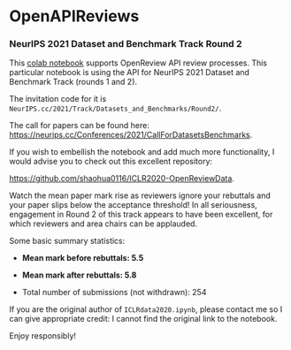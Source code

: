 # OpenAPIReviews
### NeurIPS 2021 Dataset and Benchmark Track Round 2

This [colab notebook](https://github.com/ikiskin/OpenAPIReviews/blob/master/NeurIPSOpenReviewDatasetAndBenchmarksRound2.ipynb) supports OpenReview API review processes. This particular notebook is using the API for NeurIPS 2021 Dataset and Benchmark Track (rounds 1 and 2).

The invitation code for it is `NeurIPS.cc/2021/Track/Datasets_and_Benchmarks/Round2/`.

The call for papers can be found here: https://neurips.cc/Conferences/2021/CallForDatasetsBenchmarks.

If you wish to embellish the notebook and add much more functionality, I would advise you to check out this excellent repository:

https://github.com/shaohua0116/ICLR2020-OpenReviewData.

Watch the mean paper mark rise as reviewers ignore your rebuttals and your paper slips below the acceptance threshold! In all seriousness, engagement in Round 2 of this track appears to have been excellent, for which reviewers and area chairs can be applauded.

Some basic summary statistics:

* **Mean mark before rebuttals: 5.5**

* **Mean mark after rebuttals: 5.8**

* Total number of submissions (not withdrawn): 254

If you are the original author of `ICLRdata2020.ipynb`, please contact me so I can give appropriate credit: I cannot find the original link to the notebook.

Enjoy responsibly!
